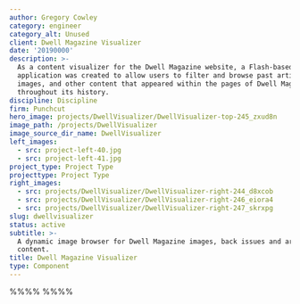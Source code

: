 ```yaml
---
author: Gregory Cowley
category: engineer
category_alt: Unused
client: Dwell Magazine Visualizer
date: '20190000'
description: >-
  As a content visualizer for the Dwell Magazine website, a Flash-based
  application was created to allow users to filter and browse past articles,
  images, and other content that appeared within the pages of Dwell Magazine
  throughout its history. 
discipline: Discipline
firm: Punchcut
hero_image: projects/DwellVisualizer/DwellVisualizer-top-245_zxud8n
image_path: /projects/DwellVisualizer
image_source_dir_name: DwellVisualizer
left_images:
  - src: project-left-40.jpg
  - src: project-left-41.jpg
project_type: Project Type
projecttype: Project Type
right_images:
  - src: projects/DwellVisualizer/DwellVisualizer-right-244_d8xcob
  - src: projects/DwellVisualizer/DwellVisualizer-right-246_eiora4
  - src: projects/DwellVisualizer/DwellVisualizer-right-247_skrxpg
slug: dwellvisualizer
status: active
subtitle: >-
  A dynamic image browser for Dwell Magazine images, back issues and archived
  content.
title: Dwell Magazine Visualizer
type: Component
---
```

%%%% %%%%